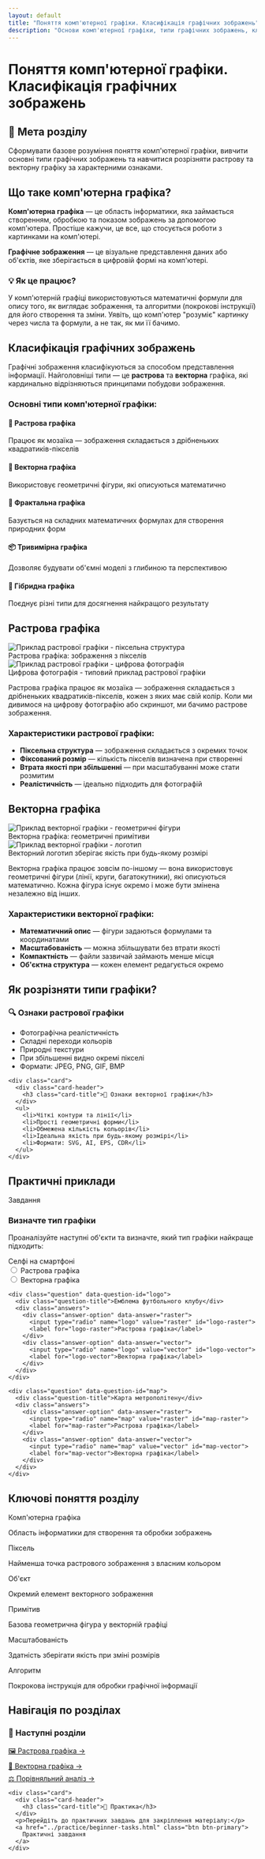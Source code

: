 ```yaml
---
layout: default
title: "Поняття комп'ютерної графіки. Класифікація графічних зображень"
description: "Основи комп'ютерної графіки, типи графічних зображень, класифікація растрової та векторної графіки"
---
```


<link rel="stylesheet" href="../styles/custom.css">

# Поняття комп'ютерної графіки. Класифікація графічних зображень

<div class="content-wrapper">
  <div class="card">
    <div class="card-header">
      <h2 class="card-title">🎯 Мета розділу</h2>
    </div>
    <p>Сформувати базове розуміння поняття комп'ютерної графіки, вивчити основні типи графічних зображень та навчитися розрізняти растрову та векторну графіку за характерними ознаками.</p>
  </div>
</div>

## Що таке комп'ютерна графіка?

**Комп'ютерна графіка** — це область інформатики, яка займається створенням, обробкою та показом зображень за допомогою комп'ютера. Простіше кажучи, це все, що стосується роботи з картинками на комп'ютері.

**Графічне зображення** — це візуальне представлення даних або об'єктів, яке зберігається в цифровій формі на комп'ютері.

<div class="content-wrapper">
  <div class="card">
    <div class="card-header">
      <h3 class="card-title">💡 Як це працює?</h3>
    </div>
    <p>У комп'ютерній графіці використовуються математичні формули для опису того, як виглядає зображення, та алгоритми (покрокові інструкції) для його створення та зміни. Уявіть, що комп'ютер "розуміє" картинку через числа та формули, а не так, як ми її бачимо.</p>
  </div>
</div>

## Класифікація графічних зображень

Графічні зображення класифікуються за способом представлення інформації. Найголовніші типи — це **растрова** та **векторна** графіка, які кардинально відрізняються принципами побудови зображення.

### Основні типи комп'ютерної графіки:

<div class="grid grid-2">
  <div class="card">
    <div class="card-header">
      <h4 class="card-title">🔸 Растрова графіка</h4>
    </div>
    <p>Працює як мозаїка — зображення складається з дрібненьких квадратиків-пікселів</p>
  </div>
  
  <div class="card">
    <div class="card-header">
      <h4 class="card-title">📐 Векторна графіка</h4>
    </div>
    <p>Використовує геометричні фігури, які описуються математично</p>
  </div>
  
  <div class="card">
    <div class="card-header">
      <h4 class="card-title">🌿 Фрактальна графіка</h4>
    </div>
    <p>Базується на складних математичних формулах для створення природних форм</p>
  </div>
  
  <div class="card">
    <div class="card-header">
      <h4 class="card-title">📦 Тривимірна графіка</h4>
    </div>
    <p>Дозволяє будувати об'ємні моделі з глибиною та перспективою</p>
  </div>
  
  <div class="card">
    <div class="card-header">
      <h4 class="card-title">🔗 Гібридна графіка</h4>
    </div>
    <p>Поєднує різні типи для досягнення найкращого результату</p>
  </div>
</div>

## Растрова графіка

<div class="image-comparison">
  <div class="image-container">
    <img src="../resources/images/image1.png" alt="Приклад растрової графіки - піксельна структура" loading="lazy">
    <div class="image-caption">Растрова графіка: зображення з пікселів</div>
  </div>
  <div class="image-container">
    <img src="../resources/images/image2.png" alt="Приклад растрової графіки - цифрова фотографія" loading="lazy">
    <div class="image-caption">Цифрова фотографія - типовий приклад растрової графіки</div>
  </div>
</div>

Растрова графіка працює як мозаїка — зображення складається з дрібненьких квадратиків-пікселів, кожен з яких має свій колір. Коли ми дивимося на цифрову фотографію або скриншот, ми бачимо растрове зображення.

### Характеристики растрової графіки:
- **Піксельна структура** — зображення складається з окремих точок
- **Фіксований розмір** — кількість пікселів визначена при створенні
- **Втрата якості при збільшенні** — при масштабуванні може стати розмитим
- **Реалістичність** — ідеально підходить для фотографій

## Векторна графіка

<div class="image-comparison">
  <div class="image-container">
    <img src="../resources/images/image3.png" alt="Приклад векторної графіки - геометричні фігури" loading="lazy">
    <div class="image-caption">Векторна графіка: геометричні примітиви</div>
  </div>
  <div class="image-container">
    <img src="../resources/images/image4.png" alt="Приклад векторної графіки - логотип" loading="lazy">
    <div class="image-caption">Векторний логотип зберігає якість при будь-якому розмірі</div>
  </div>
</div>

Векторна графіка працює зовсім по-іншому — вона використовує геометричні фігури (лінії, круги, багатокутники), які описуються математично. Кожна фігура існує окремо і може бути змінена незалежно від інших.

### Характеристики векторної графіки:
- **Математичний опис** — фігури задаються формулами та координатами
- **Масштабованість** — можна збільшувати без втрати якості
- **Компактність** — файли зазвичай займають менше місця
- **Об'єктна структура** — кожен елемент редагується окремо

## Як розрізняти типи графіки?

<div class="content-wrapper">
  <div class="grid grid-2">
    <div class="card">
      <div class="card-header">
        <h3 class="card-title">🔍 Ознаки растрової графіки</h3>
      </div>
      <ul>
        <li>Фотографічна реалістичність</li>
        <li>Складні переходи кольорів</li>
        <li>Природні текстури</li>
        <li>При збільшенні видно окремі пікселі</li>
        <li>Формати: JPEG, PNG, GIF, BMP</li>
      </ul>
    </div>
    
    <div class="card">
      <div class="card-header">
        <h3 class="card-title">📐 Ознаки векторної графіки</h3>
      </div>
      <ul>
        <li>Чіткі контури та лінії</li>
        <li>Прості геометричні форми</li>
        <li>Обмежена кількість кольорів</li>
        <li>Ідеальна якість при будь-якому розмірі</li>
        <li>Формати: SVG, AI, EPS, CDR</li>
      </ul>
    </div>
  </div>
</div>

## Практичні приклади

<div class="task">
  <div class="task-level beginner">Завдання</div>
  <h3>Визначте тип графіки</h3>
  <p>Проаналізуйте наступні об'єкти та визначте, який тип графіки найкраще підходить:</p>
  
  <div class="quiz-container" data-test-id="classification-test">
    <div class="question" data-question-id="photo">
      <div class="question-title">Селфі на смартфоні</div>
      <div class="answers">
        <div class="answer-option" data-answer="raster">
          <input type="radio" name="photo" value="raster" id="photo-raster">
          <label for="photo-raster">Растрова графіка</label>
        </div>
        <div class="answer-option" data-answer="vector">
          <input type="radio" name="photo" value="vector" id="photo-vector">
          <label for="photo-vector">Векторна графіка</label>
        </div>
      </div>
    </div>
    
    <div class="question" data-question-id="logo">
      <div class="question-title">Емблема футбольного клубу</div>
      <div class="answers">
        <div class="answer-option" data-answer="raster">
          <input type="radio" name="logo" value="raster" id="logo-raster">
          <label for="logo-raster">Растрова графіка</label>
        </div>
        <div class="answer-option" data-answer="vector">
          <input type="radio" name="logo" value="vector" id="logo-vector">
          <label for="logo-vector">Векторна графіка</label>
        </div>
      </div>
    </div>
    
    <div class="question" data-question-id="map">
      <div class="question-title">Карта метрополітену</div>
      <div class="answers">
        <div class="answer-option" data-answer="raster">
          <input type="radio" name="map" value="raster" id="map-raster">
          <label for="map-raster">Растрова графіка</label>
        </div>
        <div class="answer-option" data-answer="vector">
          <input type="radio" name="map" value="vector" id="map-vector">
          <label for="map-vector">Векторна графіка</label>
        </div>
      </div>
    </div>
  </div>
</div>

## Ключові поняття розділу

<div class="grid grid-3">
  <div class="glossary-term">
    <div class="glossary-term-title">Комп'ютерна графіка</div>
    <p>Область інформатики для створення та обробки зображень</p>
  </div>
  
  <div class="glossary-term">
    <div class="glossary-term-title">Піксель</div>
    <p>Найменша точка растрового зображення з власним кольором</p>
  </div>
  
  <div class="glossary-term">
    <div class="glossary-term-title">Об'єкт</div>
    <p>Окремий елемент векторного зображення</p>
  </div>
  
  <div class="glossary-term">
    <div class="glossary-term-title">Примітив</div>
    <p>Базова геометрична фігура у векторній графіці</p>
  </div>
  
  <div class="glossary-term">
    <div class="glossary-term-title">Масштабованість</div>
    <p>Здатність зберігати якість при зміні розмірів</p>
  </div>
  
  <div class="glossary-term">
    <div class="glossary-term-title">Алгоритм</div>
    <p>Покрокова інструкція для обробки графічної інформації</p>
  </div>
</div>

## Навігація по розділах

<div class="content-wrapper">
  <div class="grid grid-2">
    <div class="card">
      <div class="card-header">
        <h3 class="card-title">📖 Наступні розділи</h3>
      </div>
      <ul style="list-style: none; padding: 0;">
        <li style="margin-bottom: 0.5rem;">
          <a href="raster-graphics.html" class="btn btn-outline" style="width: 100%; text-align: left;">
            🖼️ Растрова графіка →
          </a>
        </li>
        <li style="margin-bottom: 0.5rem;">
          <a href="vector-graphics.html" class="btn btn-outline" style="width: 100%; text-align: left;">
            📐 Векторна графіка →
          </a>
        </li>
        <li style="margin-bottom: 0.5rem;">
          <a href="comparison.html" class="btn btn-outline" style="width: 100%; text-align: left;">
            ⚖️ Порівняльний аналіз →
          </a>
        </li>
      </ul>
    </div>
    
    <div class="card">
      <div class="card-header">
        <h3 class="card-title">🎯 Практика</h3>
      </div>
      <p>Перейдіть до практичних завдань для закріплення матеріалу:</p>
      <a href="../practice/beginner-tasks.html" class="btn btn-primary">
        Практичні завдання
      </a>
    </div>
  </div>
</div>

<script src="../scripts/interactive.js"></script>

<script>
// Правильні відповіді для тесту класифікації
window.classificationAnswers = {
  'photo': 'raster',
  'logo': 'vector', 
  'map': 'vector'
};

// Перевизначаємо функцію перевірки для цього тесту
document.addEventListener('DOMContentLoaded', function() {
  const checkButton = document.querySelector('.check-test[data-test-id="classification-test"]');
  if (checkButton) {
    checkButton.addEventListener('click', function() {
      const questions = document.querySelectorAll('#classification-test .question');
      let correct = 0;
      let total = questions.length;
      
      questions.forEach(question => {
        const questionId = question.dataset.questionId;
        const selectedInput = question.querySelector('input:checked');
        const correctAnswer = window.classificationAnswers[questionId];
        
        // Очищаємо попередні стилі
        question.querySelectorAll('.answer-option').forEach(option => {
          option.classList.remove('correct', 'incorrect');
        });
        
        // Відмічаємо правильну відповідь
        question.querySelectorAll('.answer-option').forEach(option => {
          if (option.dataset.answer === correctAnswer) {
            option.classList.add('correct');
          }
        });
        
        // Відмічаємо вибрану відповідь, якщо вона неправильна
        if (selectedInput) {
          const selectedOption = selectedInput.closest('.answer-option');
          if (selectedInput.value === correctAnswer) {
            correct++;
          } else {
            selectedOption.classList.add('incorrect');
          }
        }
      });
      
      // Показуємо результат
      const percentage = (correct / total) * 100;
      let resultClass = 'error';
      let resultText = 'Потрібно більше вивчити матеріал';
      
      if (percentage >= 80) {
        resultClass = 'success';
        resultText = 'Відмінно! Ви добре засвоїли матеріал';
      } else if (percentage >= 60) {
        resultClass = 'warning';
        resultText = 'Непогано, але є над чим працювати';
      }
      
      Utils.showNotification(`${resultText}. Результат: ${correct}/${total}`, resultClass.replace('error', 'warning'));
    });
  }
});
</script>
